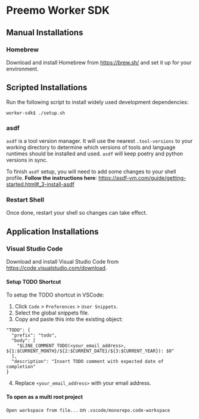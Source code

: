 # Preemo Worker SDK

## Manual Installations

### Homebrew

Download and install Homebrew from https://brew.sh/ and set it up for your environment.

## Scripted Installations

Run the following script to install widely used development dependencies:

```shell
worker-sdk$ ./setup.sh
```

### asdf

`asdf` is a tool version manager. It will use the nearest `.tool-versions` to your working directory to determine which versions of tools and language runtimes should be installed and used. `asdf` will keep poetry and python versions in sync.

To finish `asdf` setup, you will need to add some changes to your shell profile. **Follow the instructions here**: https://asdf-vm.com/guide/getting-started.html#_3-install-asdf

### Restart Shell

Once done, restart your shell so changes can take effect.

## Application Installations

### Visual Studio Code

Download and install Visual Studio Code from https://code.visualstudio.com/download.

#### Setup TODO Shortcut

To setup the TODO shortcut in VSCode:

1. Click `Code` > `Preferences` > `User Snippets`.
2. Select the global snippets file.
3. Copy and paste this into the existing object:

```
"TODO": {
  "prefix": "todo",
  "body": [
    "$LINE_COMMENT TODO(<your_email_address>, ${1:$CURRENT_MONTH}/${2:$CURRENT_DATE}/${3:$CURRENT_YEAR}): $0"
  ],
  "description": "Insert TODO comment with expected date of completion"
}
```

4. Replace `<your_email_address>` with your email address.

#### To open as a multi root project

`Open workspace from file...` on `.vscode/monorepo.code-workspace`
